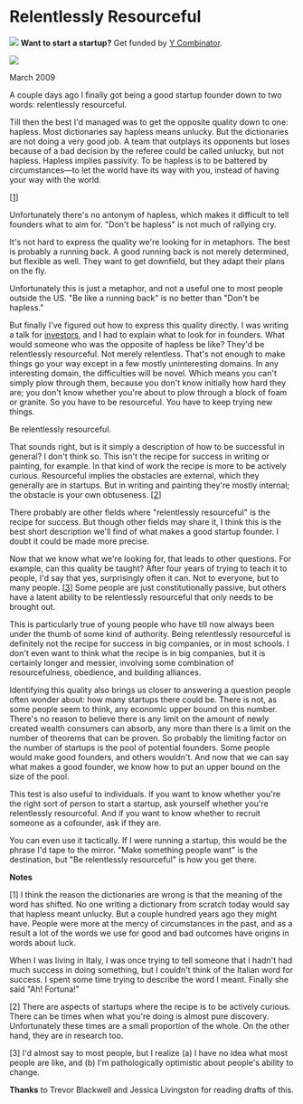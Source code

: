# Relentlessly Resourceful


![](http://www.virtumundo.com/images/spacer.gif)
**Want to start a startup?** Get funded by
[Y Combinator](http://ycombinator.com/apply.html).

  
![](http://www.virtumundo.com/images/spacer.gif)


March 2009  
  
A couple days ago I finally got being a good startup founder down
to two words: relentlessly resourceful.  
  
Till then the best I'd managed was to get the opposite quality down
to one: hapless. Most dictionaries say hapless means unlucky. But
the dictionaries are not doing a very good job. A team that outplays
its opponents but loses because of a bad decision by the referee
could be called unlucky, but not hapless. Hapless implies passivity.
To be hapless is to be battered by circumstances—to let the world
have its way with you, instead of having your way with the world.

[[1](#f1n)]  
  
Unfortunately there's no antonym of hapless, which makes it difficult
to tell founders what to aim for. "Don't be hapless" is not much
of rallying cry.  
  
It's not hard to express the quality we're looking for in metaphors.
The best is probably a running back. A good running back is not
merely determined, but flexible as well. They want to get downfield,
but they adapt their plans on the fly.  
  
Unfortunately this is just a metaphor, and not a useful one to most
people outside the US. "Be like a running back" is no better than
"Don't be hapless."  
  
But finally I've figured out how to express this quality directly.
I was writing a talk for 
[investors](angelinvesting.html), and I had to explain what to
look for in founders. What would someone who was the opposite of
hapless be like? They'd be relentlessly resourceful. Not merely
relentless. That's not enough to make things go your way except
in a few mostly uninteresting domains. In any interesting domain,
the difficulties will be novel. Which means you can't simply plow
through them, because you don't know initially how hard they are;
you don't know whether you're about to plow through a block of foam
or granite. So you have to be resourceful. You have to keep
trying new things.  
  
Be relentlessly resourceful.  
  
That sounds right, but is it simply a description
of how to be successful in general? I don't think so. This isn't
the recipe for success in writing or painting, for example. In
that kind of work the recipe is more to be actively curious.
Resourceful implies the obstacles are external, which they generally
are in startups. But in writing and painting they're mostly internal;
the obstacle is your own obtuseness.
[[2](#f2n)]  
  
There probably are other fields where "relentlessly resourceful"
is the recipe for success. But though other fields may share it,
I think this is the best short description we'll find of what makes
a good startup founder. I doubt it could be made more precise.  
  
Now that we know what we're looking for, that leads to other
questions. For example, can this quality be taught? After four
years of trying to teach it to people, I'd say that yes, surprisingly
often it can. Not to everyone, but to many people. 
[[3](#f3n)]
Some
people are just constitutionally passive, but others have a latent
ability to be relentlessly resourceful that only needs to be brought
out.  
  
This is particularly true of young people who have till now always
been under the thumb of some kind of authority. Being relentlessly
resourceful is definitely not the recipe for success in big companies,
or in most schools. I don't even want to think what the recipe is
in big companies, but it is certainly longer and messier, involving
some combination of resourcefulness, obedience, and building
alliances.  
  
Identifying this quality also brings us closer to answering a
question people often wonder about: how many startups there could
be. There is not, as some people seem to think, any economic upper
bound on this number. There's no reason to believe there is any
limit on the amount of newly created wealth consumers can absorb,
any more than there is a limit on the number of theorems that can
be proven. So probably the limiting factor on the number of startups
is the pool of potential founders. Some people would make good
founders, and others wouldn't. And now that we can say what makes
a good founder, we know how to put an upper bound on the size of
the pool.  
  
This test is also useful to individuals. If you want to know whether
you're the right sort of person to start a startup, ask yourself
whether you're relentlessly resourceful. And if you want to know
whether to recruit someone as a cofounder, ask if they are.  
  
You can even use it tactically. If I were running a startup, this
would be the phrase I'd tape to the mirror. "Make something people
want" is the destination, but "Be relentlessly resourceful" is how
you get there.  
  
  
  
  
  
  
  

**Notes**  
  
[1]
I think the reason the dictionaries are wrong is that the
meaning of the word has shifted. No one writing a dictionary from
scratch today would say that hapless meant unlucky. But a couple
hundred years ago they might have. People were more at the mercy
of circumstances in the past, and as a result a lot of the words
we use for good and bad outcomes have origins in words about luck.  
  
When I was living in Italy, I was once trying to tell someone
that I hadn't had much success in doing something, but I couldn't
think of the Italian word for success. I spent some time trying
to describe the word I meant. Finally she said "Ah! Fortuna!"  
  
[2]
There are aspects of startups where the recipe is to be
actively curious. There can be times when what you're doing is
almost pure discovery. Unfortunately these times are a small
proportion of the whole. On the other hand, they are in research
too.  
  
[3]
I'd almost say to most people, but I realize (a) I have no
idea what most people are like, and (b) I'm pathologically optimistic
about people's ability to change.  
  
**Thanks** to Trevor Blackwell and Jessica Livingston for reading drafts
of this.  
  


